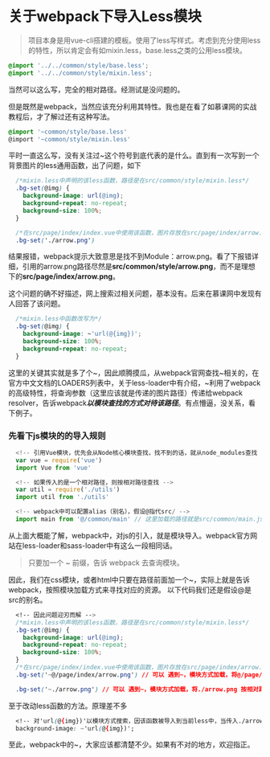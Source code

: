 # 关于webpack下导入Less模块
> 项目本身是用vue-cli搭建的模板。使用了less写样式。考虑到充分使用less的特性，所以肯定会有如mixin.less，base.less之类的公用less模块。


```css
@import '../../common/style/base.less';
@import '../../common/style/mixin.less';
```
当然可以这么写，完全的相对路径。经测试是没问题的。

但是既然是webpack，当然应该充分利用其特性。我也是在看了如慕课网的实战教程后，才了解过还有这种写法。
```css
@import '~common/style/base.less'
@import '~common/style/mixin.less'
```

平时一直这么写，没有关注过~这个符号到底代表的是什么。直到有一次写到一个背景图片的less通用函数，出了问题，如下
```css
  /*mixin.less中声明的该less函数，路径是在src/common/style/mixin.less*/
  .bg-set(@img) {
    background-image: url(@img);
    background-repeat: no-repeat;
    background-size: 100%;
  }

  /*在src/page/index/index.vue中使用该函数，图片存放在src/page/index/arrow.png*/
  .bg-set('./arrow.png')
```
结果报错，webpack提示大致意思是找不到Module：arrow.png。看了下报错详细，引用的arrow.png路径尽然是**src/common/style/arrow.png**，而不是理想下的**src/page/index/arrow.png**。

这个问题的确不好描述，网上搜索过相关问题，基本没有。后来在慕课网中发现有人回答了该问题。
```css
  /*mixin.less中函数改写为*/
  .bg-set(@img) {
    background-image: ~'url(@{img})';
    background-size: 100%;
    background-repeat: no-repeat;
  }
```
这里的关键其实就是多了个~，因此顺腾摸瓜，从webpack官网查找~相关的，在官方中文文档的LOADERS列表中，关于less-loader中有介绍，~利用了webpack的高级特性，将查询参数（这里应该就是传递的图片路径）传递给webpack resolver，告诉webpack***以模块查找的方式对待该路径***。有点懵逼，没关系，看下例子。

### 先看下js模块的的导入规则
```js
  <!-- 引用Vue模块，优先会从Node核心模块查找，找不到的话，就从node_modules查找 -->
  var vue = require('vue')
  import Vue from 'vue'

  <!-- 如果传入的是一个相对路径，则按相对路径查找 -->
  var util = require('./utils')
  import util from './utils'

  <!-- webpack中可以配置alias（别名），假设@指代src/ -->
  import main from '@/common/main' // 这里加载的路径就是src/common/main.js
```
从上面大概能了解，webpack中，对js的引入，就是模块导入。webpack官方网站在less-loader和sass-loader中有这么一段相同话。
> 只要加一个 ~ 前缀，告诉 webpack 去查询模块。

因此，我们在css模块，或者html中只要在路径前面加一个~，实际上就是告诉webpack，按照模块加载方式来寻找对应的资源。
以下代码我们还是假设@是src的别名。
```css
  <!-- 因此问题迎刃而解 -->
  /*mixin.less中声明的该less函数，路径是在src/common/style/mixin.less*/
  .bg-set(@img) {
    background-image: url(@img);
    background-repeat: no-repeat;
    background-size: 100%;
  }
  /*在src/page/index/index.vue中使用该函数，图片存放在src/page/index/arrow.png*/
  .bg-set('~@/page/index/arrow.png') // 可以 遇到~，模块方式加载，将@/page/index/arrow.png 解析为 src/page/index/arrow.png。

  .bg-set('~./arrow.png') // 可以 遇到~，模块方式加载，将./arrow.png 按相对路径访问加载该模块资源，即在当前index文件夹中找到arrow.png。因此没问题。
```
至于改动less函数的方法。原理差不多

```css
  <!-- 对'url(@{img})'以模块方式搜索，因该函数被导入到当前less中，当传入./arrow.png时，以'~./arrow.png'的方式进行路径解析，跟上面第二种方式一致。 -->
  background-image: ~'url(@{img})';
```

至此，webpack中的~，大家应该都清楚不少。如果有不对的地方，欢迎指正。